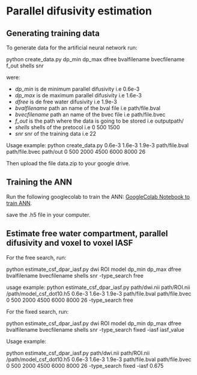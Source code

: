 # Parallel difusivity estimation

## Generating training data

To generate data for the artificial neural network run: 

python create_data.py dp_min dp_max dfree bvalfilename bvecfilename f_out shells snr

were: 
* *dp_min* is de minimum parallel difusivity i.e 0.6e-3
* *dp_max* is de maximum parallel difusivity i.e 1.6e-3
* *dfree* is de free water difusivity  i.e 1.9e-3
* *bvalfilename* path an name of the bval file i.e path/file.bval
* *bvecfilename* path an name of the bvec file i.e path/file.bvec
* *f_out* is the path where the data is going to be stored i.e outputpath/
* *shells* shells of the pretocol i.e 0 500 1500 
* *snr* snr of the training data i.e 22

Usage example: 
python create_data.py 0.6e-3 1.6e-3 1.9e-3 path/file.bval path/file.bvec  path/out 0 500 2000 4500 6000 8000 26

Then upload the file data.zip to your google drive. 

## Training the ANN
Run the following googlecolab to train the ANN: [GoogleColab Notebook to train ANN](https://colab.research.google.com/drive/1HV0k8xS-tnIDxbd4ag34kqv4M6i5bTnG?usp=sharing).

save the .h5 file in your computer. 

## Estimate free water compartment, parallel difusivity and voxel to voxel IASF
For the free search, run: 

python estimate_csf_dpar_iasf.py dwi ROI model dp_min dp_max dfree bvalfilename bvecfilename  shells snr -type_search free

usage example: 
python estimate_csf_dpar_iasf.py path/dwi.nii path/ROI.nii /path/model_csf_dot10.h5 0.6e-3 1.6e-3 1.9e-3 path/file.bval path/file.bvec  0 500 2000 4500 6000 8000 26 -type_search free

For the fixed search, run: 

python estimate_csf_dpar_iasf.py dwi ROI model dp_min dp_max dfree bvalfilename bvecfilename  shells snr -type_search fixed -iasf iasf_value


Usage example: 

python estimate_csf_dpar_iasf.py path/dwi.nii path/ROI.nii /path/model_csf_dot10.h5 0.6e-3 1.6e-3 1.9e-3 path/file.bval path/file.bvec  0 500 2000 4500 6000 8000 26 -type_search fixed -iasf 0.675
